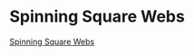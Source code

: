# Spinning Square Webs

[Spinning Square Webs](https://www.youtube.com/watch?v=7WYRyVIDMLc "link title")